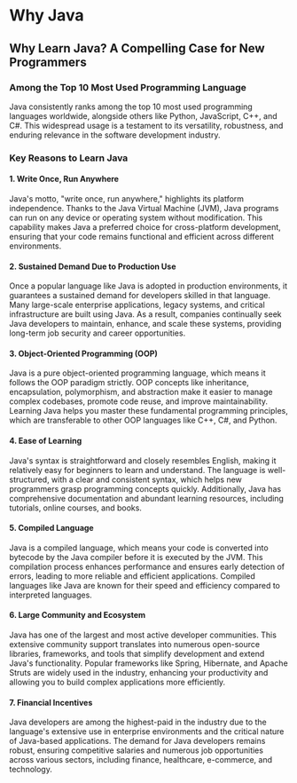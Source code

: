 # Why Java

## Why Learn Java? A Compelling Case for New Programmers

### Among the Top 10 Most Used Programming Language

Java consistently ranks among the top 10 most used programming languages worldwide, alongside others like Python, JavaScript, C++, and C#. This widespread usage is a testament to its versatility, robustness, and enduring relevance in the software development industry.

### Key Reasons to Learn Java

#### 1. **Write Once, Run Anywhere**
Java's motto, "write once, run anywhere," highlights its platform independence. Thanks to the Java Virtual Machine (JVM), Java programs can run on any device or operating system without modification. This capability makes Java a preferred choice for cross-platform development, ensuring that your code remains functional and efficient across different environments.

#### 2. **Sustained Demand Due to Production Use**
Once a popular language like Java is adopted in production environments, it guarantees a sustained demand for developers skilled in that language. Many large-scale enterprise applications, legacy systems, and critical infrastructure are built using Java. As a result, companies continually seek Java developers to maintain, enhance, and scale these systems, providing long-term job security and career opportunities.

#### 3. **Object-Oriented Programming (OOP)**
Java is a pure object-oriented programming language, which means it follows the OOP paradigm strictly. OOP concepts like inheritance, encapsulation, polymorphism, and abstraction make it easier to manage complex codebases, promote code reuse, and improve maintainability. Learning Java helps you master these fundamental programming principles, which are transferable to other OOP languages like C++, C#, and Python.

#### 4. **Ease of Learning**
Java's syntax is straightforward and closely resembles English, making it relatively easy for beginners to learn and understand. The language is well-structured, with a clear and consistent syntax, which helps new programmers grasp programming concepts quickly. Additionally, Java has comprehensive documentation and abundant learning resources, including tutorials, online courses, and books.

#### 5. **Compiled Language**
Java is a compiled language, which means your code is converted into bytecode by the Java compiler before it is executed by the JVM. This compilation process enhances performance and ensures early detection of errors, leading to more reliable and efficient applications. Compiled languages like Java are known for their speed and efficiency compared to interpreted languages.

#### 6. **Large Community and Ecosystem**
Java has one of the largest and most active developer communities. This extensive community support translates into numerous open-source libraries, frameworks, and tools that simplify development and extend Java's functionality. Popular frameworks like Spring, Hibernate, and Apache Struts are widely used in the industry, enhancing your productivity and allowing you to build complex applications more efficiently.

#### 7. **Financial Incentives**
Java developers are among the highest-paid in the industry due to the language's extensive use in enterprise environments and the critical nature of Java-based applications. The demand for Java developers remains robust, ensuring competitive salaries and numerous job opportunities across various sectors, including finance, healthcare, e-commerce, and technology.

